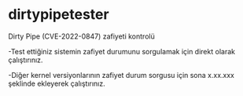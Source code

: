 # dirtypipetester
Dirty Pipe (CVE-2022-0847) zafiyeti kontrolü 

-Test ettiğiniz sistemin zafiyet durumunu sorgulamak için direkt olarak çalıştırınız.

-Diğer kernel versiyonlarının zafiyet durum sorgusu için sona x.xx.xxx şeklinde ekleyerek çalıştırınız.
